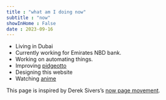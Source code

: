 ```yaml
---
title : "what am I doing now"
subtitle : "now"
showInHome : False
date : 2023-09-16
---
```


* Living in Dubai
* Currently working for Emirates NBD bank.
* Working on automating things.
* Improving [pidgeotto](https://gitlab.com/niharokz/pidgeotto)
* Designing this website
* Watching [anime](/anime)

This page is inspired by Derek Sivers’s [now page movement](https://nownownow.com/).
